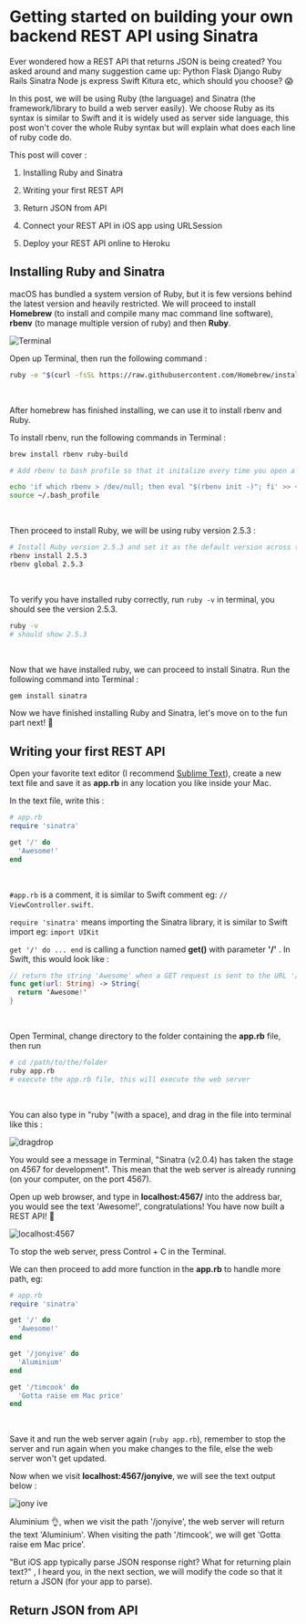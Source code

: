 # Getting started on building your own backend REST API using Sinatra



Ever wondered how a REST API that returns JSON is being created? You asked around and many suggestion came up: Python Flask Django Ruby Rails Sinatra Node js express Swift Kitura etc, which should you choose? 😱 



In this post, we will be using Ruby (the language) and Sinatra (the framework/library to build a web server easily). We choose Ruby as its syntax is similar to Swift and it is widely used as server side language, this post won't cover the whole Ruby syntax but will explain what does each line of ruby code do.



This post will cover :

1. Installing Ruby and Sinatra

2. Writing your first REST API

3. Return JSON from API

4. Connect your REST API in iOS app using URLSession

5. Deploy your REST API online to Heroku




## Installing Ruby and Sinatra

macOS has bundled a system version of Ruby, but it is few versions behind the latest version and heavily restricted. We will proceed to install **Homebrew** (to install and compile many mac command line software), **rbenv** (to manage multiple version of ruby) and then **Ruby**.



![Terminal](https://iosimage.s3.amazonaws.com/2019/43-sinatra/terminal.png)



Open up Terminal, then run the following command :

```bash
ruby -e "$(curl -fsSL https://raw.githubusercontent.com/Homebrew/install/master/install)"
```

<br>



After homebrew has finished installing, we can use it to install rbenv and Ruby.

To install rbenv, run the following commands in Terminal : 

```bash
brew install rbenv ruby-build

# Add rbenv to bash profile so that it initalize every time you open a terminal, changing the ruby version from system default to your defined ones

echo 'if which rbenv > /dev/null; then eval "$(rbenv init -)"; fi' >> ~/.bash_profile
source ~/.bash_profile
```

<br>



Then proceed to install Ruby, we will be using ruby version 2.5.3 : 

```bash
# Install Ruby version 2.5.3 and set it as the default version across the system
rbenv install 2.5.3
rbenv global 2.5.3
```

<br>



To verify you have installed ruby correctly, run `ruby -v` in terminal, you should see the version 2.5.3.

```bash
ruby -v
# should show 2.5.3
```

<br>



Now that we have installed ruby, we can proceed to install Sinatra. Run the following command into Terminal :

```swift
gem install sinatra
```



Now we have finished installing Ruby and Sinatra, let's move on to the fun part next! 🙌 



## Writing your first REST API

Open your favorite text editor (I recommend [Sublime Text](https://www.sublimetext.com)), create a new text file and save it as **app.rb** in any location you like inside your Mac.



In the text file, write this : 

```ruby
# app.rb
require 'sinatra'

get '/' do
  'Awesome!'
end
```

<br>



`#app.rb` is a comment, it is similar to Swift comment eg:  `// ViewController.swift`.

`require 'sinatra'` means importing the Sinatra library, it is similar to Swift import eg: `import UIKit`



`get '/' do ... end` is calling a function named **get()** with parameter **'/'** . In Swift, this would look like :

```swift
// return the string 'Awesome' when a GET request is sent to the URL '/'
func get(url: String) -> String{
  return 'Awesome!'
}
```

<br>



Open Terminal, change directory to the folder containing the **app.rb** file, then run

```bash
# cd /path/to/the/folder
ruby app.rb
# execute the app.rb file, this will execute the web server
```

<br>



You can also type in "ruby "(with a space), and drag in the file into terminal like this : 

![dragdrop](https://iosimage.s3.amazonaws.com/2019/43-sinatra/dragdrop.gif)







You would see a message in Terminal,  "Sinatra (v2.0.4) has taken the stage on 4567 for development". This mean that the web server is already running (on your computer, on the port 4567).



Open up web browser, and type in **localhost:4567/** into the address bar, you would see the text 'Awesome!', congratulations! You have now built a REST API! 🙌



![localhost:4567](https://iosimage.s3.amazonaws.com/2019/43-sinatra/localhost4567.png)



To stop the web server, press Control + C in the Terminal. 



We can then proceed to add more function in the **app.rb** to handle more path, eg: 

```ruby
# app.rb
require 'sinatra'

get '/' do
  'Awesome!'
end

get '/jonyive' do
  'Aluminium'
end

get '/timcook' do
  'Gotta raise em Mac price'
end
```

<br>



Save it and run the web server again (`ruby app.rb`), remember to stop the server and run again when you make changes to the file, else the web server won't get updated. 



Now when we visit **localhost:4567/jonyive**, we will see the text output below : 

![jony ive](https://iosimage.s3.amazonaws.com/2019/43-sinatra/jonyive.png)

Aluminium 👌, when we visit the path '/jonyive', the web server will return the text 'Aluminium'. When visiting the path '/timcook', we will get 'Gotta raise em Mac price'.



"But iOS app typically parse JSON response right? What for returning plain text?" , I heard you, in the next section, we will modify the code so that it return a JSON (for your app to parse).



## Return JSON from API



